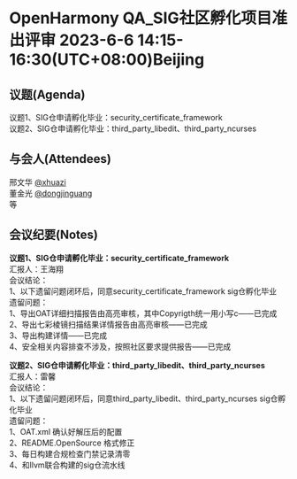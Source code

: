 # OpenHarmony QA_SIG社区孵化项目准出评审 2023-6-6 14:15-16:30(UTC+08:00)Beijing

## 议题(Agenda)

议题1、SIG仓申请孵化毕业：security_certificate_framework  
议题2、SIG仓申请孵化毕业：third_party_libedit、third_party_ncurses  

## 与会人(Attendees)

邢文华 [@xhuazi](https://gitee.com/xhuazi)  
董金光 [@dongjinguang](https://gitee.com/dongjinguang)  
等

## 会议纪要(Notes)

**议题1、SIG仓申请孵化毕业：security_certificate_framework**  
汇报人：王海翔  
会议结论：  
1、以下遗留问题闭环后，同意security_certificate_framework sig仓孵化毕业  
遗留问题：  
1、导出OAT详细扫描报告由高亮审核，其中Copyrigth统一用小写c——已完成  
2、导出七彩棱镜扫描结果详情报告由高亮审核——已完成  
3、导出构建详情——已完成  
4、安全相关内容排查不涉及，按照社区要求提供报告——已完成  

**议题2、SIG仓申请孵化毕业：third_party_libedit、third_party_ncurses**  
汇报人：雷馨  
会议结论：  
1、以下遗留问题闭环后，同意third_party_libedit、third_party_ncurses sig仓孵化毕业  
遗留问题：  
1、OAT.xml 确认好解压后的配置  
2、README.OpenSource 格式修正  
3、每日构建合规检查门禁记录清零  
4、和llvm联合构建的sig仓流水线  

